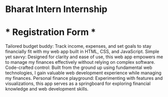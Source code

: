 
# Bharat Intern Internship 

# * Registration Form *


Tailored budget buddy: Track income, expenses, and set goals to stay financially fit with my web app built in HTML, CSS, and JavaScript.
Simple yet savvy: Designed for clarity and ease of use, this web app empowers me to manage my finances effectively without relying on complex software.
Code-crafted control: Built from the ground up using fundamental web technologies, I gain valuable web development experience while managing my finances.
Personal finance playground: Experimenting with features and visualizations, this app serves as a springboard for exploring financial knowledge and web development skills.
